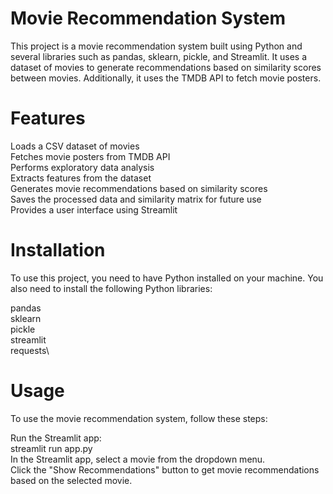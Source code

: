 # Movie Recommendation System

This project is a movie recommendation system built using Python and several libraries such as pandas, sklearn, pickle, and Streamlit. It uses a dataset of movies to generate recommendations based on similarity scores between movies. Additionally, it uses the TMDB API to fetch movie posters.

# Features
Loads a CSV dataset of movies\
Fetches movie posters from TMDB API\
Performs exploratory data analysis\
Extracts features from the dataset\
Generates movie recommendations based on similarity scores\
Saves the processed data and similarity matrix for future use\
Provides a user interface using Streamlit

# Installation
To use this project, you need to have Python installed on your machine. You also need to install the following Python libraries:

pandas\
sklearn\
pickle\
streamlit\
requests\

# Usage
To use the movie recommendation system, follow these steps:

Run the Streamlit app:\
streamlit run app.py\
In the Streamlit app, select a movie from the dropdown menu.\
Click the "Show Recommendations" button to get movie recommendations based on the selected movie.
